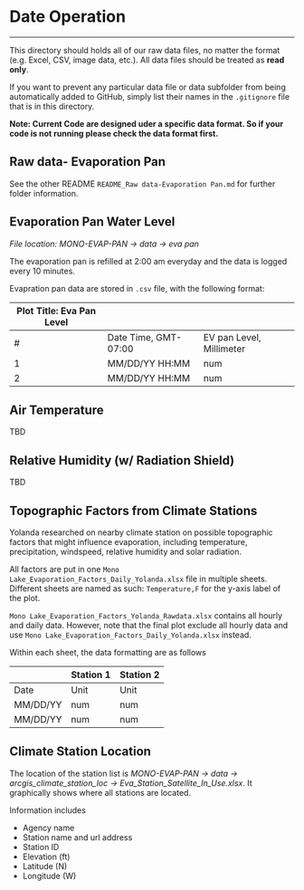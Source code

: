 # Date Operation

---

This directory should holds all of our raw data files, no matter the format (e.g. Excel, CSV, image data, etc.). All data files should be treated as **read only**.

If you want to prevent any particular data file or data subfolder from being automatically added to GitHub, simply list their names in the `.gitignore` file that is in this directory.

**Note: Current Code are designed uder a specific data format. So if your code is not running please check the data format first.**

## Raw data- Evaporation Pan

See the other README `README_Raw data-Evaporation Pan.md` for further folder information.

## Evaporation Pan Water Level

*File location: MONO-EVAP-PAN -> data -> eva pan*

The evaporation pan is refilled at 2:00 am everyday and the data is logged every 10 minutes.

Evapration pan data are stored in `.csv` file, with the following format:

| Plot Title: Eva Pan Level |                      |                          |
|---------------------------|----------------------|--------------------------|
| #                         | Date Time, GMT-07:00 | EV pan Level, Millimeter |
| 1                         | MM/DD/YY HH:MM       | num                      |
| 2                         | MM/DD/YY HH:MM       | num                      |

## Air Temperature

TBD

## Relative Humidity (w/ Radiation Shield)

TBD

## Topographic Factors from Climate Stations

Yolanda researched on nearby climate station on possible topographic factors that might influence evaporation, including temperature, precipitation, windspeed, relative humidity and solar radiation. 

All factors are put in one `Mono Lake_Evaporation_Factors_Daily_Yolanda.xlsx` file in multiple sheets. Different sheets are named as such: `Temperature,F` for the y-axis label of the plot.

`Mono Lake_Evaporation_Factors_Yolanda_Rawdata.xlsx` contains all hourly and daily data. However, note that the final plot exclude all hourly data and use  `Mono Lake_Evaporation_Factors_Daily_Yolanda.xlsx` instead.

Within each sheet, the data formatting are as follows

|  |  Station 1  |  Station 2  |
|---------------------------|----------------------|--------------------------|
| Date | Unit | Unit |
| MM/DD/YY | num | num |
| MM/DD/YY | num | num |

## Climate Station Location

The location of the station list is *MONO-EVAP-PAN -> data -> arcgis_climate_station_loc -> Eva_Station_Satellite_In_Use.xlsx*. It graphically shows where all stations are located.

Information includes 

* Agency name
* Station name and url address
* Station ID
* Elevation (ft)
* Latitude (N)
* Longitude (W)


